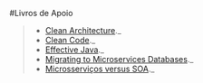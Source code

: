 #Livros de Apoio

> - [Clean Architecture][cleanArchitecture]._
> - [Clean Code][cleanCode]._
> - [Effective Java][effectiveJava]._
> - [Migrating to Microservices Databases][migratingToMicroservicesDatabases]._
> - [Microsserviços versus SOA][microsserviçosVersusSOA]._


[cleanArchitecture]:https://drive.google.com/file/d/1tc1SKVVOlcdG8bolUXXboKE5IAUc9n2S/view?usp=sharing
[cleanCode]: https://drive.google.com/file/d/1WyuN_xyxsdM5gCuusTKs1Nn38W7J8t1b/view?usp=sharing
[effectiveJava]:https://drive.google.com/file/d/1nsl6lUG8tOW7obMr1fJPfHwhmIzK0bFw/view?usp=sharing
[migratingToMicroservicesDatabases]:https://drive.google.com/file/d/17nxgJYarO3UlyzRtpqOuZim-A_UC6dBU/view?usp=sharing
[microsserviçosVersusSOA]: https://drive.google.com/file/d/1zkmr1Jnb7f-6htniZdrBBMv2d3LNGczS/view?usp=sharing
